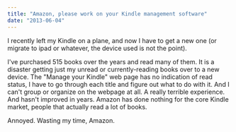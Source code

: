 ```yaml
---
title: "Amazon, please work on your Kindle management software"
date: "2013-06-04"
---
```


I recently left my Kindle on a plane, and now I have to get a new one (or migrate to ipad or whatever, the device used is not the point).

I've purchased 515 books over the years and read many of them. It is a disaster getting just my unread or currently-reading books over to a new device. The "Manage your Kindle" web page has no indication of read status, I have to go through each title and figure out what to do with it. And I can't group or organize on the webpage at all. A really terrible experience. And hasn't improved in years. Amazon has done nothing for the core Kindle market, people that actually read a lot of books.

Annoyed. Wasting my time, Amazon.
